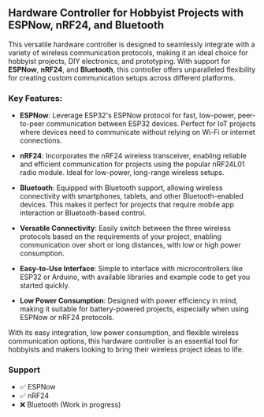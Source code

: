 ## **Hardware Controller for Hobbyist Projects with ESPNow, nRF24, and Bluetooth**

This versatile hardware controller is designed to seamlessly integrate with a variety of wireless communication protocols, making it an ideal choice for hobbyist projects, DIY electronics, and prototyping. With support for **ESPNow**, **nRF24**, and **Bluetooth**, this controller offers unparalleled flexibility for creating custom communication setups across different platforms.

### **Key Features:**

- **ESPNow**: Leverage ESP32's ESPNow protocol for fast, low-power, peer-to-peer communication between ESP32 devices. Perfect for IoT projects where devices need to communicate without relying on Wi-Fi or internet connections.
  
- **nRF24**: Incorporates the nRF24 wireless transceiver, enabling reliable and efficient communication for projects using the popular nRF24L01 radio module. Ideal for low-power, long-range wireless setups.

- **Bluetooth**: Equipped with Bluetooth support, allowing wireless connectivity with smartphones, tablets, and other Bluetooth-enabled devices. This makes it perfect for projects that require mobile app interaction or Bluetooth-based control.

- **Versatile Connectivity**: Easily switch between the three wireless protocols based on the requirements of your project, enabling communication over short or long distances, with low or high power consumption.

- **Easy-to-Use Interface**: Simple to interface with microcontrollers like ESP32 or Arduino, with available libraries and example code to get you started quickly.

- **Low Power Consumption**: Designed with power efficiency in mind, making it suitable for battery-powered projects, especially when using ESPNow or nRF24 protocols.

With its easy integration, low power consumption, and flexible wireless communication options, this hardware controller is an essential tool for hobbyists and makers looking to bring their wireless project ideas to life.

### Support

- ✅ ESPNow
- ✅ nRF24
- ❌ Bluetooth (Work in progress)
